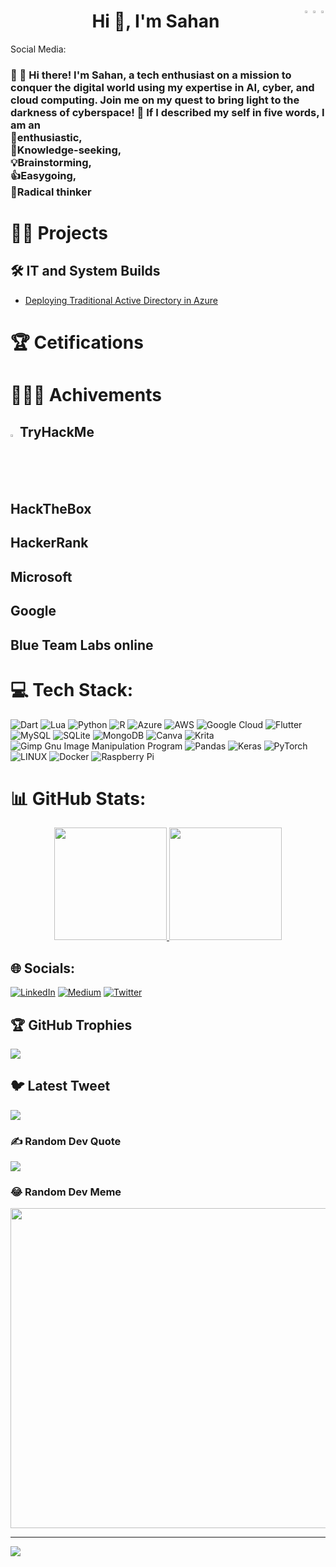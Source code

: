 <h1 align="center">Hi 👋, I'm Sahan
  
<a href= "https://medium.com/@sahanwije" target=_blank title="My Medium Profile">
<img align="right" width= 2% src="https://cdn4.iconfinder.com/data/icons/social-media-circle-7/512/Medium_circle-512.png">
</a>
  
<a href= "https://twitter.com/DuseTrive" target=_blank title="My Twitter Profile">
<img align="right" width= 2% src="https://cdn2.iconfinder.com/data/icons/social-media-2285/512/1_Twitter_colored_svg-512.png">
</a>
<a href= "https://www.linkedin.com/in/thisara-wijesooriya-03b304162/" target=_blank title="My Linkedin Profile">
<img align="right" width= 2% src="https://user-images.githubusercontent.com/78523790/224313888-08948316-a0b4-4b5e-afe9-73879d7b0287.png">
</a>
</h3 align="right"> Social Media: </h3>
</h1>    
<h3 align="left">👋 👋 Hi there! I'm Sahan, a tech enthusiast on a mission to conquer the digital world using my expertise in AI, cyber, and cloud computing. Join me on my quest to bring light to the darkness of cyberspace! 🌟 If I described my self in five words, I am an <br>🤔enthusiastic, <br>🤝Knowledge-seeking, <br>💡Brainstorming, <br>👍Easygoing, <br>🚀Radical thinker</h3>

# 👨‍💻 Projects
## 🛠️     IT and System Builds
<ul>
  <a href="https://medium.com/@sahanwije/deploying-traditional-active-directory-in-azure-9314166433a0" target="_blank">
    <li> Deploying Traditional Active Directory in Azure </li> </a>
  </ul>

# 🏆 Cetifications 


# 🥇🥈🥉 Achivements 
## <img width= 2% src= "https://tryhackme-images.s3.amazonaws.com/room-icons/e75903ecb45ecd77c5635918f87e1a08.png"> TryHackMe
## HackTheBox
## HackerRank
## Microsoft
## Google
## Blue Team Labs online 


# 💻 Tech Stack:
![Dart](https://img.shields.io/badge/dart-%230175C2.svg?style=plastic&logo=dart&logoColor=white) ![Lua](https://img.shields.io/badge/lua-%232C2D72.svg?style=plastic&logo=lua&logoColor=white) ![Python](https://img.shields.io/badge/python-3670A0?style=plastic&logo=python&logoColor=ffdd54) ![R](https://img.shields.io/badge/r-%23276DC3.svg?style=plastic&logo=r&logoColor=white) ![Azure](https://img.shields.io/badge/azure-%230072C6.svg?style=plastic&logo=azure-devops&logoColor=white) ![AWS](https://img.shields.io/badge/AWS-%23FF9900.svg?style=plastic&logo=amazon-aws&logoColor=white) ![Google Cloud](https://img.shields.io/badge/Google%20Cloud-%234285F4.svg?style=plastic&logo=google-cloud&logoColor=white) ![Flutter](https://img.shields.io/badge/Flutter-%2302569B.svg?style=plastic&logo=Flutter&logoColor=white) ![MySQL](https://img.shields.io/badge/mysql-%2300f.svg?style=plastic&logo=mysql&logoColor=white) ![SQLite](https://img.shields.io/badge/sqlite-%2307405e.svg?style=plastic&logo=sqlite&logoColor=white) ![MongoDB](https://img.shields.io/badge/MongoDB-%234ea94b.svg?style=plastic&logo=mongodb&logoColor=white) ![Canva](https://img.shields.io/badge/Canva-%2300C4CC.svg?style=plastic&logo=Canva&logoColor=white) ![Krita](https://img.shields.io/badge/Krita-203759?style=plastic&logo=krita&logoColor=EEF37B) ![Gimp Gnu Image Manipulation Program](https://img.shields.io/badge/Gimp-657D8B?style=plastic&logo=gimp&logoColor=FFFFFF) ![Pandas](https://img.shields.io/badge/pandas-%23150458.svg?style=plastic&logo=pandas&logoColor=white) ![Keras](https://img.shields.io/badge/Keras-%23D00000.svg?style=plastic&logo=Keras&logoColor=white) ![PyTorch](https://img.shields.io/badge/PyTorch-%23EE4C2C.svg?style=plastic&logo=PyTorch&logoColor=white) ![LINUX](https://img.shields.io/badge/Linux-FCC624?style=plastic&logo=linux&logoColor=black) ![Docker](https://img.shields.io/badge/docker-%230db7ed.svg?style=plastic&logo=docker&logoColor=white) ![Raspberry Pi](https://img.shields.io/badge/-RaspberryPi-C51A4A?style=plastic&logo=Raspberry-Pi)

# 📊 GitHub Stats:

<p align="center">
<a href="https://github.com/DuseTrive">
  <img height="180em" src="https://github-readme-stats.vercel.app/api?username=DuseTrive&theme=midnight-purple&hide_border=false&include_all_commits=true&count_private=true"/>
  <img height="180em" src="https://github-readme-stats.vercel.app/api/top-langs/?username=DuseTrive&theme=midnight-purple&hide_border=false&include_all_commits=true&count_private=true&layout=compac&hide_progress=true"/>
</a></p>






## 🌐 Socials:
[![LinkedIn](https://img.shields.io/badge/LinkedIn-%230077B5.svg?logo=linkedin&logoColor=white)](https://linkedin.com/in/thisara-wijesooriya-03b304162) [![Medium](https://img.shields.io/badge/Medium-12100E?logo=medium&logoColor=white)](https://medium.com/@sahanwije) [![Twitter](https://img.shields.io/badge/Twitter-%231DA1F2.svg?logo=Twitter&logoColor=white)](https://twitter.com/DuseTrive) 



## 🏆 GitHub Trophies
![](https://github-profile-trophy.vercel.app/?username=DuseTrive&theme=tokyonight&no-frame=false&no-bg=false&margin-w=4)

## 🐦 Latest Tweet
[![](https://gtce.itsvg.in/api?username=DuseTrive)](https://github.com/VishwaGauravIn/github-twitter-card-embed)

### ✍️ Random Dev Quote
![](https://quotes-github-readme.vercel.app/api?type=horizontal&theme=tokyonight)

### 😂 Random Dev Meme
<img src="https://random-memer.herokuapp.com/" width="512px"/>

---
[![](https://visitcount.itsvg.in/api?id=DuseTrive&icon=0&color=0)](https://visitcount.itsvg.in)

<!-- Proudly created with GPRM ( https://gprm.itsvg.in ) -->
